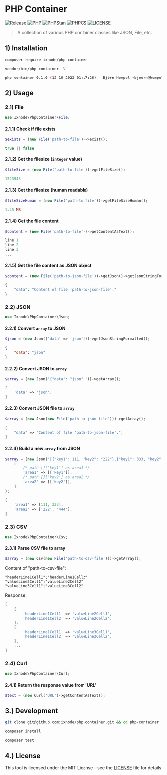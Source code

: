 # PHP Container

[![Release](https://img.shields.io/github/v/release/ixnode/php-container)](https://github.com/ixnode/php-container/releases)
[![PHP](https://img.shields.io/badge/PHP-^8.0-777bb3.svg?logo=php&logoColor=white&labelColor=555555&style=flat)](https://www.php.net/supported-versions.php)
[![PHPStan](https://img.shields.io/badge/PHPStan-Level%20Max-brightgreen.svg?style=flat)](https://phpstan.org/user-guide/rule-levels)
[![PHPCS](https://img.shields.io/badge/PHPCS-PSR12-brightgreen.svg?style=flat)](https://www.php-fig.org/psr/psr-12/)
[![LICENSE](https://img.shields.io/github/license/ixnode/php-container)](https://github.com/ixnode/php-container/blob/master/LICENSE)

> A collection of various PHP container classes like JSON, File, etc.

## 1) Installation

```bash
composer require ixnode/php-container
```

```bash
vendor/bin/php-container -V
```

```bash
php-container 0.1.0 (12-19-2022 01:17:26) - Björn Hempel <bjoern@hempel.li>
```

## 2) Usage

### 2.1) File

```php
use Ixnode\PhpContainer\File;
```

#### 2.1.1) Check if file exists

```php
$exists = (new File('path-to-file'))->exist();
```

```php
true || false
```

#### 2.1.2) Get the filesize (`integer` value)

```php
$fileSize = (new File('path-to-file'))->getFileSize();
```

```php
1523943
```

#### 2.1.3) Get the filesize (human readable)

```php
$fileSizeHuman = (new File('path-to-file'))->getFileSizeHuman();
```

```php
1.45 MB
```

#### 2.1.4) Get the file content

```php
$content = (new File('path-to-file'))->getContentAsText();
```

```php
line 1
line 2
line 3
...
```

#### 2.1.5) Get the file content as JSON object

```php
$content = (new File('path-to-json-file'))->getJson()->getJsonStringFormatted();
```

```php
{
    "data": "Content of file 'path-to-json-file'."
}
```

### 2.2) JSON

```php
use Ixnode\PhpContainer\Json;
```

#### 2.2.1) Convert `array` to JSON

```php
$json = (new Json(['data' => 'json']))->getJsonStringFormatted();
```

```json
{
    "data": "json"
}
```

#### 2.2.2) Convert JSON to `array`

```php
$array = (new Json('{"data": "json"}'))->getArray();
```

```php
[
    'data' => 'json',
]
```

#### 2.2.3) Convert JSON file to `array`

```php
$array = (new Json(new File('path-to-json-file')))->getArray();
```

```php
[
    "data" => "Content of file 'path-to-json-file'.",
]
```

#### 2.2.4) Build a new `array` from JSON

```php
$array = (new Json('[{"key1": 111, "key2": "222"},{"key1": 333, "key2": "444"}]'))->buildArray(
    [
        /* path []['key1'] as area1 */
        'area1' => [['key1']],
        /* path []['key2'] as area2 */
        'area2' => [['key2']],
    ]
);
```

```php
[
    'area1' => [111, 333],
    'area2' => ['222', '444'],
]
```

### 2.3) CSV

```php
use Ixnode\PhpContainer\Csv;
```

#### 2.3.1) Parse CSV file to array

```php
$array = (new Csv(new File('path-to-csv-file')))->getArray();
```

Content of "path-to-csv-file":

```text
"headerLine1Cell1";"headerLine1Cell2"
"valueLine2Cell1";"valueLine2Cell2"
"valueLine3Cell1";"valueLine3Cell2"
```

Response:

```php
[
    [
        'headerLine1Cell1' => 'valueLine2Cell1',
        'headerLine1Cell2' => 'valueLine2Cell2',
    ],    
    [
        'headerLine1Cell1' => 'valueLine3Cell1',
        'headerLine1Cell2' => 'valueLine3Cell2',
    ],
    ...
]
```

### 2.4) Curl

```php
use Ixnode\PhpContainer\Curl;
```

#### 2.4.1) Return the response value from 'URL'

```php
$text = (new Curl('URL')->getContentAsText();
```

## 3.) Development

```bash
git clone git@github.com:ixnode/php-container.git && cd php-container
```

```bash
composer install
```

```bash
composer test
```

## 4.) License

This tool is licensed under the MIT License - see the [LICENSE](/LICENSE) file for details